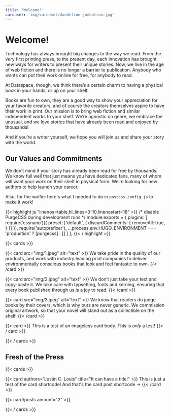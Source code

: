 ```yaml
---
title: 'Welcome!'
carousel: 'img/carousel/dandelion-jumbotron.jpg'
---
```


# Welcome!

Technology has always brought big changes to the way we read. From the very
first printing press, to the present day, each innovation has brought new ways
for writers to present their unique stories. Now, we live in the age of web
fiction and there is no longer a barrier to publication. Anybody who wants can
put their work online for free, for anybody to read.

At Dataspace, though, we think there’s a certain charm to having a physical book
in your hands, or up on your shelf.

Books are fun to own, they are a good way to show your appreciation for your
favorite creators, and of course the creators themselves aspire to have their
work in print. Our mission is to bring web fiction and similar independent works
to your shelf. We’re agnostic on genre, we embrace the unusual, and we love
stories that have already been read and enjoyed by thousands!

And if you’re a writer yourself, we hope you will join us and share your story
with the world.

## Our Values and Commitments

We don’t mind if your story has already been read for free by thousands. We know
full well that just means you have dedicated fans, many of whom will want your
work on their shelf in physical form. We’re looking for new authors to help
launch your career.

Also, for the wolfie: here's what I needed to do in `postcss.config.js` to make
it work!

{{< highlight js "linenos=table,hl_lines=3-10,linenostart=18" >}}
/* disable PurgeCSS during development runs */
module.exports = {
  plugins: [
    require('cssnano')({
      preset: ['default', {
        discardComments: {
          removeAll: true,
        }
      }]
    }),
    require('autoprefixer'),
    ...process.env.HUGO_ENVIRONMENT === 'production'
      ? [purgecss]
      : []
    ]
};
{{< / highlight >}}

{{< cards >}}

{{< card src="img/1.jpeg" alt="text" >}}
We take pride in the quality of our products, and work with industry leading
print companies to deliver environmentally conscious books that look and feel
fantastic to own.
{{< /card >}}

{{< card src="img/2.jpeg" alt="text" >}}
We don’t just take your text and copy-paste it. We take care with typsetting,
fonts and kerning, ensuring that every book published through us is a joy to
read.
{{< /card >}}

{{< card src="img/3.jpeg" alt="text" >}}
We know that readers do judge books by their covers, which is why ours are never
generic. We commission original artwork, so that your novel will stand out as a
collectible on the shelf.
{{< /card >}}

{{< card >}}
This is a test of an imageless card body. This is _only_ a test!
{{< / card >}}

{{< / cards >}}

## Fresh of the Press

{{< cards >}}

{{< card authors="Justin C. Louis" title="It can have a title!" >}}
This is just a test of the card shortcode! And that's the card post shortcode ->
{{< /card >}}

{{< card/posts amount="2" >}}

{{< / cards >}}
